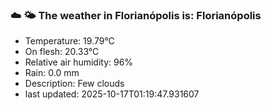 ### ☁️ 🌤️  The weather in Florianópolis is: Florianópolis

- Temperature: 19.79°C
- On flesh: 20.33°C
- Relative air humidity: 96%
- Rain: 0.0 mm
- Description: Few clouds
- last updated: 2025-10-17T01:19:47.931607
